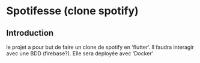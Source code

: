 # Spotifesse (clone spotify)

## Introduction
le projet a pour but de faire un clone de spotify en ‘flutter‘.
Il faudra interagir avec une BDD (firebase?).
Elle sera deployée avec ‘Docker‘


